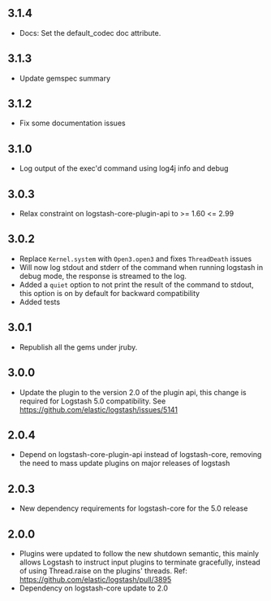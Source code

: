 ## 3.1.4
  - Docs: Set the default_codec doc attribute.

## 3.1.3
  - Update gemspec summary

## 3.1.2
  - Fix some documentation issues

## 3.1.0
  - Log output of the exec'd command using log4j info and debug

## 3.0.3
  - Relax constraint on logstash-core-plugin-api to >= 1.60 <= 2.99

## 3.0.2
 - Replace `Kernel.system` with `Open3.open3` and fixes `ThreadDeath` issues
 - Will now log stdout and stderr of the command when running logstash in debug mode, the response is streamed to the log.
 - Added a `quiet` option to not print the result of the command to stdout, this option is on by default for backward compatibility
 - Added tests

## 3.0.1
  - Republish all the gems under jruby.

## 3.0.0
  - Update the plugin to the version 2.0 of the plugin api, this change is required for Logstash 5.0 compatibility. See https://github.com/elastic/logstash/issues/5141

## 2.0.4
  - Depend on logstash-core-plugin-api instead of logstash-core, removing the need to mass update plugins on major releases of logstash

## 2.0.3
  - New dependency requirements for logstash-core for the 5.0 release

## 2.0.0
 - Plugins were updated to follow the new shutdown semantic, this mainly allows Logstash to instruct input plugins to terminate gracefully, 
   instead of using Thread.raise on the plugins' threads. Ref: https://github.com/elastic/logstash/pull/3895
 - Dependency on logstash-core update to 2.0

